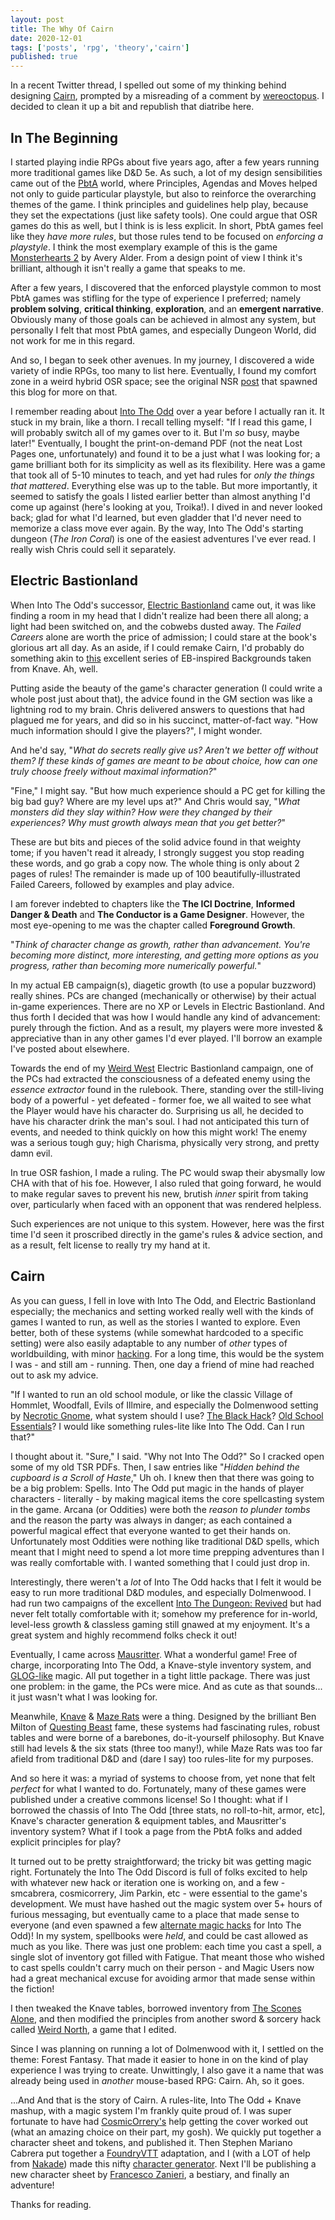 ```yaml
---
layout: post
title: The Why Of Cairn
date: 2020-12-01
tags: ['posts', 'rpg', 'theory','cairn']
published: true
---
```


In a recent Twitter thread, I spelled out some of my thinking behind designing [Cairn](https://yochaigal.itch.io/cairn), prompted by a misreading of a comment by [wereoctopus](https://twitter.com/wereoctopus/status/1333661093630152704). I decided to clean it up a bit and republish that diatribe here.

## In The Beginning

I started playing indie RPGs about five years ago, after a few years running more traditional games like D&D 5e. As such, a lot of my design sensibilities came out of the [PbtA](https://en.wikipedia.org/wiki/Powered_by_the_Apocalypse) world, where Principles, Agendas and Moves helped not only to guide particular playstyle, but also to reinforce the overarching themes of the game. I think principles and guidelines help play, because they set the expectations (just like safety tools). One could argue that OSR games do this as well, but I think is is less explicit. In short, PbtA games feel like they _have more rules_, but those rules tend to be focused on _enforcing a playstyle_. I think the most exemplary example of this is the game [Monsterhearts 2](https://buriedwithoutceremony.com/monsterhearts) by Avery Alder. From a design point of view I think it's brilliant, although it isn't really a game that speaks to me.

After a few years, I discovered that the enforced playstyle common to most PbtA games was stifling for the type of experience I preferred; namely **problem solving**, **critical thinking**, **exploration**, and an **emergent narrative**. Obviously many of those goals can be achieved in almost any system, but personally I felt that most PbtA games, and especially Dungeon World, did not work for me in this regard.

And so, I began to seek other avenues. In my journey, I discovered a wide variety of indie RPGs, too many to list here. Eventually, I found my comfort zone in a weird hybrid OSR space; see the original NSR  [post](https://boneboxchant.wordpress.com/2019/12/21/nsr/) that spawned this blog for more on that.

I remember reading about [Into The Odd](https://www.drivethrurpg.com/product/145536/Into-the-Odd) over a year before I actually ran it. It stuck in my brain, like a thorn. I recall telling myself: "If I read this game, I will probably switch all of my games over to it. But I'm _so_ busy, maybe later!" Eventually, I bought the print-on-demand PDF (not the neat Lost Pages one, unfortunately) and found it to be a just what I was looking for; a game brilliant both for its simplicity as well as its flexibility. Here was a game that took all of 5-10 minutes to teach, and yet had rules for _only the things that mattered_. Everything else was up to the table. But more importantly, it seemed to satisfy the goals I listed earlier better than almost anything I'd come up against (here's looking at you, Troika!). I dived in and never looked back; glad for what I'd learned, but even gladder that I'd never need to memorize a class move ever again. By the way, Into The Odd's starting dungeon (_The Iron Coral_) is one of the easiest adventures I've ever read. I really wish Chris could sell it separately.

## Electric Bastionland

When Into The Odd's successor, [Electric Bastionland](https://bastionlandpress.com/) came out, it was like finding a room in my head that I didn't realize had been there all along; a light had been switched on, and the cobwebs dusted away. The _Failed Careers_ alone are worth the price of admission; I could stare at the book's glorious art all day. As an aside, if I could remake Cairn, I'd probably do something akin to [this](https://aboleth-overlords.com/?s=backgrounds) excellent series of EB-inspired Backgrounds taken from Knave. Ah, well.

Putting aside the beauty of the game's character generation (I could write a whole post just about that), the advice found in the GM section was like a lightning rod to my brain. Chris delivered answers to questions that had plagued me for years, and did so in his succinct, matter-of-fact way. "How much information should I give the players?", I might wonder.

And he'd say, "_What do secrets really give us? Aren't we better off without them? If these kinds of games are meant to be about choice, how can one truly choose freely without maximal information?_"

"Fine," I might say. "But how much experience should a PC get for killing the big bad guy? Where are my level ups at?" And Chris would say, "_What monsters did they slay within? How were they changed by their experiences? Why must growth always mean that you get better?_"

These are but bits and pieces of the solid advice found in that weighty tome; if you haven't read it already, I strongly suggest you stop reading these words, and go grab a copy now. The whole thing is only about 2 pages of rules! The remainder is made up of 100 beautifully-illustrated Failed Careers, followed by examples and play advice.

 I am forever indebted to chapters like the **The ICI Doctrine**, **Informed Danger & Death** and **The Conductor is a Game Designer**. However, the most eye-opening to me was the chapter called **Foreground Growth**.

"_Think of character change as growth, rather than advancement. You're becoming more distinct, more interesting, and getting more options as you progress, rather than becoming more numerically powerful._"

In my actual EB campaign(s), diagetic growth (to use a popular buzzword) really shines. PCs are changed (mechanically or otherwise) by their actual in-game experiences. There are no XP or Levels in Electric Bastionland. And thus forth I decided that was how I would handle any kind of advancement: purely through the fiction. And as a result, my players were more invested & appreciative than in any other games I'd ever played. I'll borrow an example I've posted about elsewhere.

Towards the end of my [Weird West](https://yochaigal.itch.io/the-clay-shelf) Electric Bastionland campaign, one of the PCs had extracted the consciousness of a defeated enemy using the _essence extractor_ found in the rulebook. There, standing over the still-living body of a powerful - yet defeated - former foe, we all waited to see what the Player would have his character do. Surprising us all, he decided to have his character drink the man's soul. I had not anticipated this turn of events, and needed to think quickly on how this might work! The enemy was a serious tough guy; high Charisma, physically very strong, and pretty damn evil.

In true OSR fashion, I made a ruling. The PC would swap their abysmally low CHA with that of his foe. However, I also ruled that going forward, he would to make regular saves to prevent his new, brutish _inner_ spirit from taking over, particularly when faced with an opponent that was rendered helpless.

Such experiences are not unique to this system. However, here was the first time I'd seen it proscribed directly in the game's rules & advice section, and as a result, felt license to really try my hand at it.

## Cairn

As you can guess, I fell in love with Into The Odd, and Electric Bastionland especially; the mechanics and setting worked really well with the kinds of games I wanted to run, as well as the stories I wanted to explore. Even better, both of these systems (while somewhat hardcoded to a specific setting) were also easily adaptable to any number of _other_ types of worldbuilding, with minor [hacking](https://yochaigal.github.io/intotheodd/hacks.html). For a long time, this would be the system I was - and still am - running. Then, one day a friend of mine had reached out to ask my advice.

"If I wanted to run an old school module, or like the classic Village of Hommlet, Woodfall, Evils of Illmire, and especially the Dolmenwood setting by [Necrotic Gnome](https://necroticgnome.com), what system should I use? [The Black Hack](https://www.drivethrurpg.com/product/178359/The-Black-Hack)? [Old School Essentials](https://necroticgnome.com/collections/old-school-essentials)? I would like something rules-lite like Into The Odd. Can I run that?"

I thought about it. "Sure," I said. "Why not Into The Odd?" So I cracked open some of my old TSR PDFs. Then, I saw entries like "_Hidden behind the cupboard is a Scroll of Haste_," Uh oh. I knew then that there was going to be a big problem: Spells. Into The Odd put magic in the hands of player characters - literally - by making magical items the core spellcasting system in the game. Arcana (or Oddities) were both the _reason to plunder tombs_ and the reason the party was always in danger; as each contained a powerful magical effect that everyone wanted to get their hands on. Unfortunately most Oddities were nothing like traditional D&D spells, which meant that I might need to spend a lot more time prepping adventures than I was really comfortable with. I wanted something that I could just drop in.

Interestingly, there weren't a _lot_ of Into The Odd hacks that I felt it would be easy to run more traditional D&D modules, and especially Dolmenwood. I had run two campaigns of the excellent [Into The Dungeon: Revived](https://vladar4.github.io/itdr/) but had never felt totally comfortable with it; somehow my preference for in-world, level-less growth & classless gaming still gnawed at my enjoyment. It's a great system and highly recommend folks check it out!

Eventually, I came across [Mausritter](https://mausritter.com/). What a wonderful game! Free of charge, incorporating Into The Odd, a Knave-style inventory system, and [GLOG-like](http://goblinpunch.blogspot.com/2016/05/the-glog.html) magic.
All put together in a tight little package. There was just one problem: in the game, the PCs were mice. And as cute as that sounds... it just wasn't what I was looking for.

Meanwhile, [Knave](https://www.drivethrurpg.com/product/250888/Knave) & [Maze Rats](https://www.drivethrurpg.com/product/197158/Maze-Rats) were a thing. Designed by the brilliant Ben Milton of [Questing Beast](https://www.youtube.com/questingbeast) fame, these systems had fascinating rules, robust tables and were borne of a barebones, do-it-yourself philosophy. But Knave still had levels & the six stats (three too many!), while Maze Rats was too far afield from traditional D&D and (dare I say) too rules-lite for my purposes.

And so here it was: a myriad of systems to choose from, yet none that felt _perfect_ for what I wanted to do. Fortunately, many of these games were published under a creative commons license! So I thought: what if I borrowed the chassis of Into The Odd [three stats, no roll-to-hit, armor, etc], Knave's character generation & equipment tables, and Mausritter's inventory system? What if I took a page from the PbtA folks and added explicit principles for play?

It turned out to be pretty straightforward; the tricky bit was getting magic right. Fortunately the Into The Odd Discord is full of folks excited to help with whatever new hack or iteration one is working on, and a few - smcabrera, cosmicorrery, Jim Parkin, etc - were essential to the game's development. We must have hashed out the magic system over 5+ hours of furious messaging, but eventually came to a place that made sense to everyone (and even spawned a few [alternate magic hacks](https://thecosmicorrery.blogspot.com/2020/08/exhausting-magic.html) for Into The Odd)! In my system, spellbooks were _held_, and could be cast allowed as much as you like. There was just one problem: each time you cast a spell, a single slot of inventory got filled with Fatigue. That meant those who wished to cast spells couldn't carry much on their person - and Magic Users now had a great mechanical excuse for avoiding armor that made sense within the fiction!

I then tweaked the Knave tables, borrowed inventory from [The Scones Alone](https://blog.thesconesalone.com/2018/07/a-simple-resource-management-system.html), and then modified the principles from another sword & sorcery hack called [Weird North](https://classless-kobolds.itch.io/weird-north), a game that I edited.

Since I was planning on running a lot of Dolmenwood with it, I settled on the theme: Forest Fantasy. That made it easier to hone in on the kind of play experience I was trying to create. Unwittingly, I also gave it a name that was already being used in _another_ mouse-based RPG: Cairn. Ah, so it goes.

...And And that is the story of Cairn. A rules-lite, Into The Odd + Knave mashup, with a magic system I'm frankly quite proud of. I was super fortunate to have had [CosmicOrrery's](https://cosmicorrery.itch.io/) help getting the cover worked out (what an amazing choice on their part, my gosh). We quickly put together a character sheet and tokens, and published it. Then Stephen Mariano Cabrera put together a [FoundryVTT](https://github.com/smcabrera/Cairn-FoundryVTT) adaptation, and I (with a LOT of help from [Nakade](https://nakade.itch.io/)) made this nifty [character generator](https://yochaigal.github.io/cairn-character-generator/). Next I'll be publishing a new character sheet by [Francesco Zanieri](https://www.instagram.com/licopeoart/), a bestiary, and finally an adventure!

Thanks for reading.
